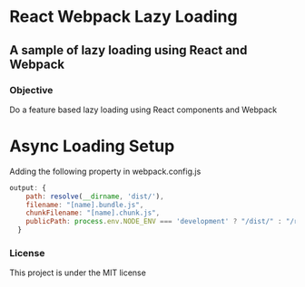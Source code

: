 # React Webpack Lazy Loading
## A sample of lazy loading using React and Webpack


### Objective
Do a feature based lazy loading using React components and Webpack

# Async Loading Setup

Adding the following property in webpack.config.js

```javascript
output: {
    path: resolve(__dirname, 'dist/'),
    filename: "[name].bundle.js",
    chunkFilename: "[name].chunk.js",
    publicPath: process.env.NODE_ENV === 'development' ? "/dist/" : "/react-webpack-lazy-loading/dist/"
  }
```



### License
This project is under the MIT license